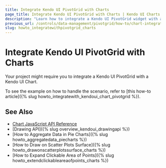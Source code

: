 ```yaml
---
title: Integrate Kendo UI PivotGrid with Charts
page_title: Integrate Kendo UI PivotGrid with Charts | Kendo UI Charts
description: "Learn how to integrate a Kendo UI PivotGrid widget with a Kendo UI Chart widget."
previous_url: /controls/data-management/pivotgrid/how-to/chart-integration
slug: howto_integratewithpivotgrid_charts
---
```


# Integrate Kendo UI PivotGrid with Charts

Your project might require you to integrate a Kendo UI PivotGrid with a Kendo UI Chart.

To see the example on how to handle the scenario, refer to [this how-to article]({% slug howto_integratewith_kendoui_chart_pivotgrid %}).

## See Also

* [Chart JavaScript API Reference](/api/javascript/dataviz/ui/chart)
* [Drawing API]({% slug overview_kendoui_drawingapi %})
* [How to Aggregate Data in Pie Charts]({% slug howto_aggregatedata_piecharts %})
* [How to Draw on Scatter Plots Surface]({% slug howto_drawonscatterplotssurface_charts %})
* [How to Expand Clickable Area of Points]({% slug howto_extendclickableareaofpoints_charts %})
